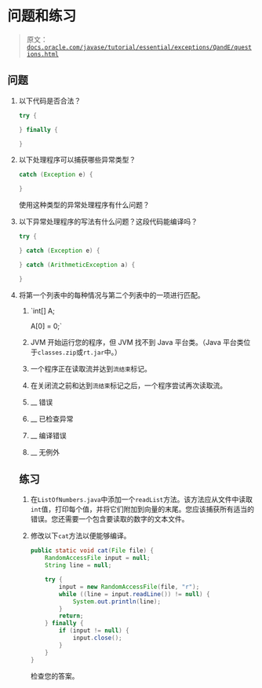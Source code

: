# 问题和练习

> 原文：[`docs.oracle.com/javase/tutorial/essential/exceptions/QandE/questions.html`](https://docs.oracle.com/javase/tutorial/essential/exceptions/QandE/questions.html)

## 问题

1.  以下代码是否合法？

    ```java
    try {

    } finally {

    }

    ```

1.  以下处理程序可以捕获哪些异常类型？

    ```java
    catch (Exception e) {

    }

    ```

    使用这种类型的异常处理程序有什么问题？

1.  以下异常处理程序的写法有什么问题？这段代码能编译吗？

    ```java
    try {

    } catch (Exception e) {

    } catch (ArithmeticException a) {

    }

    ```

1.  将第一个列表中的每种情况与第二个列表中的一项进行匹配。

    1.  `int[] A;

        A[0] = 0;`

    1.  JVM 开始运行您的程序，但 JVM 找不到 Java 平台类。（Java 平台类位于`classes.zip`或`rt.jar`中。）

    1.  一个程序正在读取流并达到`流结束`标记。

    1.  在关闭流之前和达到`流结束`标记之后，一个程序尝试再次读取流。

    1.  __ 错误

    1.  __ 已检查异常

    1.  __ 编译错误

    1.  __ 无例外

    ## 练习

    1.  在``ListOfNumbers.java``中添加一个`readList`方法。该方法应从文件中读取`int`值，打印每个值，并将它们附加到向量的末尾。您应该捕获所有适当的错误。您还需要一个包含要读取的数字的文本文件。

    1.  修改以下`cat`方法以便能够编译。

        ```java
        public static void cat(File file) {
            RandomAccessFile input = null;
            String line = null;

            try {
                input = new RandomAccessFile(file, "r");
                while ((line = input.readLine()) != null) {
                    System.out.println(line);
                }
                return;
            } finally {
                if (input != null) {
                    input.close();
                }
            }
        }

        ```

        检查您的答案。
